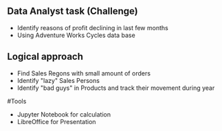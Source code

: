 ## Data Analyst task (Challenge)

- Identify reasons of profit declining in last few months
- Using Adventure Works Cycles data base

## Logical approach
- Find Sales Regons with small amount of orders
- Identify "lazy" Sales Persons
- Identify "bad guys" in Products and track their movement during year 

#Tools
- Jupyter Notebook for calculation
- LibreOffice for Presentation
